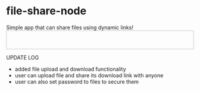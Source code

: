 # file-share-node
Simple app that can share files using dynamic links! <br>
<img href='https://blog.en.uptodown.com/wallpaper-animado-google-pixel-2/' width='100%' height='50px'>

UPDATE LOG

- added file upload and download functionality
- user can upload file and share its download link with anyone
- user can also set password to files to secure them
